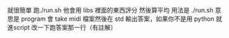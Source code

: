 就很簡單 跑./run.sh 他會用 libs 裡面的東西評分 然後算平均 用法是 ./run.sh <program> 意思是 program 會 take midi 檔案然後在 std 輸出答案，如果你不是用 python 就進script 改一下跑答案那一行（有註解）
